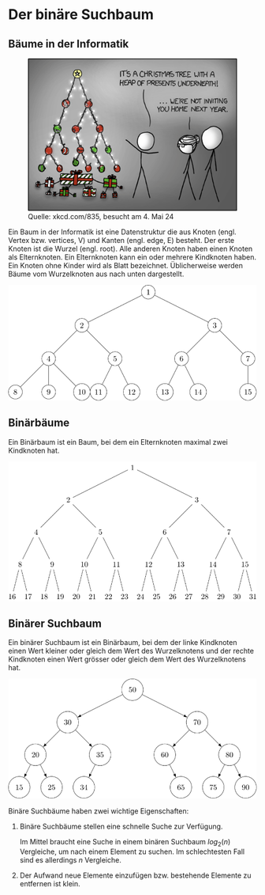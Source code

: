 # Der binäre Suchbaum

## Bäume in der Informatik

<figure>
  <img src="./tree.png" alt="Christmas Tree">
  <figcaption>Quelle: xkcd.com/835, besucht am 4. Mai 24</figcaption>
</figure>



Ein Baum in der Informatik ist eine Datenstruktur die aus Knoten (engl.
Vertex bzw. vertices, V) und Kanten (engl. edge, E) besteht. Der erste
Knoten ist die Wurzel (engl. root). Alle anderen Knoten haben einen
Knoten als Elternknoten. Ein Elternknoten kann ein oder mehrere
Kindknoten haben. Ein Knoten ohne Kinder wird als Blatt bezeichnet.
Üblicherweise werden Bäume vom Wurzelknoten aus nach unten dargestellt.

![Beispielbaum](./bsp_tree.svg)

## Binärbäume

Ein Binärbaum ist ein Baum, bei dem ein Elternknoten maximal zwei
Kindknoten hat.

![Binärbaum](./binary_tree.svg)

## Binärer Suchbaum

Ein binärer Suchbaum ist ein Binärbaum, bei dem der linke Kindknoten
einen Wert kleiner oder gleich dem Wert des Wurzelknotens und der rechte
Kindknoten einen Wert grösser oder gleich dem Wert des Wurzelknotens
hat.

![Binärer Suchbaum](bst_ex.svg)

Binäre Suchbäume haben zwei wichtige Eigenschaften:

1. Binäre Suchbäume stellen eine schnelle Suche zur Verfügung.
   
   Im Mittel braucht eine Suche in einem binären Suchbaum $log_2(n)$
   Vergleiche, um nach einem Element zu suchen. Im schlechtesten Fall
   sind es allerdings $n$ Vergleiche.
   
2. Der Aufwand neue Elemente einzufügen bzw. bestehende Elemente zu
   entfernen ist klein.

